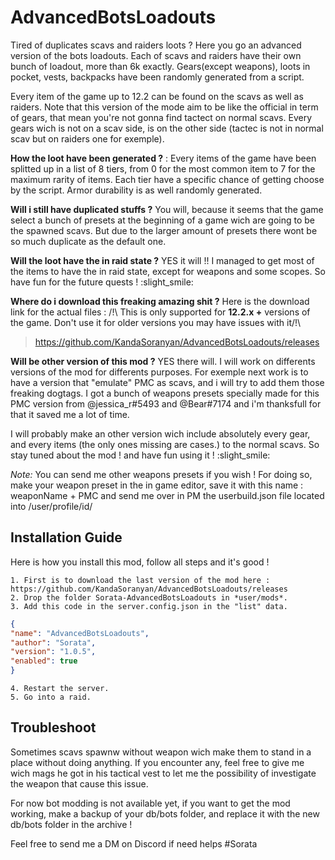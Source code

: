 # AdvancedBotsLoadouts
Tired of duplicates scavs and raiders loots ? Here you go an advanced version of the bots loadouts.
Each of scavs and raiders have their own bunch of loadout, more than 6k exactly. Gears(except weapons), loots in pocket, vests, backpacks have been randomly generated from a script.

Every item of the game up to 12.2 can be found on the scavs as well as raiders. Note that this version of the mode aim to be like the official in term of gears, that mean you're not gonna find tactect on normal scavs. Every gears wich is not on a scav side, is on the other side (tactec is not in normal scav but on raiders one for exemple).

**How the loot have been generated ?** :
Every items of the game have been splitted up in a list of 8 tiers, from 0 for the most common item to 7 for the maximum rarity of items. Each tier have a specific chance of getting choose by the script. Armor durability is as well randomly generated.

**Will i still have duplicated stuffs ?**
You will, because it seems that the game select a bunch of presets at the beginning of a game wich are going to be the spawned scavs. But due to the larger amount of presets there wont be so much duplicate as the default one.

**Will the loot have the in raid state ?**
YES it will !! I managed to get most of the items to have the in raid state, except for weapons and some scopes. So have fun for the future quests ! :slight_smile:


**Where do i download this freaking amazing shit ?**
Here is the download link for the actual files : 
/!\ This is only supported for **12.2.x +** versions of the game. Don't use it for older versions you may have issues with it/!\

> https://github.com/KandaSoranyan/AdvancedBotsLoadouts/releases


**Will be other version of this mod ?**
YES there will. I will work on differents versions of the mod for differents purposes.
For exemple next work is to have a version that "emulate" PMC as scavs, and i will try to add them those freaking dogtags. I got a bunch of weapons presets specially made for this PMC version from @jessica_r#5493 and @Bear#7174 and i'm thanksfull for that it saved me a lot of time.

I will probably make an other version wich include absolutely every gear, and every items (the only ones missing are cases.) to the normal scavs.
So stay tuned about the mod ! and have fun using it ! :slight_smile:

*Note:*
You can send me other weapons presets if you wish ! For doing so, make your weapon preset in the in game editor, save it with this name : weaponName + PMC and send me over in PM the userbuild.json file located into /user/profile/id/

## Installation Guide
Here is how you install this mod, follow all steps and it's good !

	1. First is to download the last version of the mod here : https://github.com/KandaSoranyan/AdvancedBotsLoadouts/releases
	2. Drop the folder Sorata-AdvancedBotsLoadouts in *user/mods*.
	3. Add this code in the server.config.json in the "list" data.
	
```json
{
"name": "AdvancedBotsLoadouts",
"author": "Sorata",
"version": "1.0.5",
"enabled": true
}
```

	4. Restart the server.
	5. Go into a raid.
	
## Troubleshoot
Sometimes scavs spawnw without weapon wich make them to stand in a place without doing anything. If you encounter any, feel free to give me wich mags he got in his tactical vest to let me the possibility of investigate the weapon that cause this issue.

For now bot modding is not available yet, if you want to get the mod working, make a backup of your db/bots folder, and replace it with the new db/bots folder in the archive !

Feel free to send me a DM on Discord if need helps #Sorata